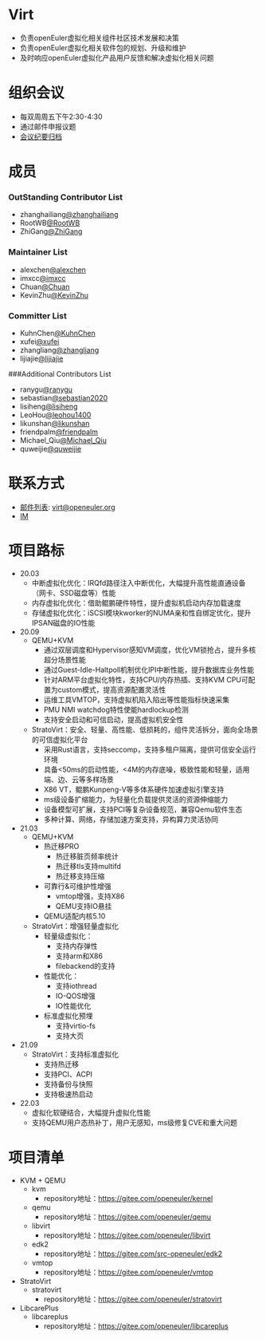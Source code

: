 # Virt

* 负责openEuler虚拟化相关组件社区技术发展和决策
* 负责openEuler虚拟化相关软件包的规划、升级和维护
* 及时响应openEuler虚拟化产品用户反馈和解决虚拟化相关问题


# 组织会议

- 每双周周五下午2:30-4:30
- 通过邮件申报议题
- [会议纪要归档](https://etherpad.openeuler.org/p/virt-meetings)


# 成员

### OutStanding Contributor List

- zhanghailiang[@zhanghailiang](https://gitee.com/zhanghailiang_lucky)
- RootWB[@RootWB](https://gitee.com/RootWB)
- ZhiGang[@ZhiGang](https://gitee.com/cellfaint)

### Maintainer List

- alexchen[@alexchen](https://gitee.com/zhendongchen)
- imxcc[@imxcc](https://gitee.com/imxcc)
- Chuan[@Chuan](https://gitee.com/Chuan-Zheng)
- KevinZhu[@KevinZhu](https://gitee.com/kevinzhu1)

### Committer List

- KuhnChen[@KuhnChen](https://gitee.com/kuhnchen18)
- xufei[@xufei](https://gitee.com/flyking001)
- zhangliang[@zhangliang](https://gitee.com/zhangliang5)
- lijiajie[@lijiajie](https://gitee.com/lijiajie128)

###Additional Contributors List

- ranygu[@ranygu](https://gitee.com/ranygu)
- sebastian[@sebastian2020](https://gitee.com/sebastian2020)
- lisiheng[@lisiheng](https://gitee.com/lisiheng)
- LeoHou[@leohou1400](https://gitee.com/leohou1400)
- likunshan[@likunshan](https://gitee.com/liksh)
- friendpalm[@friendpalm](https://gitee.com/friendpalm)
- Michael_Qiu[@Michael_Qiu](https://gitee.com/Michael_Qiu)
- quweijie[@quweijie](https://gitee.com/huayun-quweijie)

# 联系方式

- [邮件列表](https://mailweb.openeuler.org/postorius/lists/virt.openeuler.org/): virt@openeuler.org
- [IM](#openeuler-dev)


# 项目路标

- 20.03
    - 中断虚拟化优化：IRQfd路径注入中断优化，大幅提升高性能直通设备（网卡、SSD磁盘等）性能
    - 内存虚拟化优化：借助鲲鹏硬件特性，提升虚拟机启动内存加载速度
    - 存储虚拟化优化：iSCSI模块kworker的NUMA亲和性自绑定优化，提升IPSAN磁盘的IO性能
- 20.09
    - QEMU+KVM
        - 通过双层调度和Hypervisor感知VM调度，优化VM锁抢占，提升多核超分场景性能
        - 通过Guest-Idle-Haltpoll机制优化IPI中断性能，提升数据库业务性能
        - 针对ARM平台虚拟化特性，支持CPU/内存热插、支持KVM CPU可配置为custom模式，提高资源配置灵活性
        - 运维工具VMTOP，支持虚拟机陷入陷出等性能指标快速采集
        - PMU NMI watchdog特性使能hardlockup检测
        - 支持安全启动和可信启动，提高虚拟机安全性
    - StratoVirt：安全、轻量、高性能、低损耗的，组件灵活拆分，面向全场景的可信虚拟化平台
        - 采用Rust语言，支持seccomp，支持多租户隔离，提供可信安全运行环境
        - 具备<50ms的启动性能，<4M的内存底噪，极致性能和轻量，适用端、边、云等多样场景
        - X86 VT，鲲鹏Kunpeng-V等多体系硬件加速虚拟引擎支持
        - ms级设备扩缩能力，为轻量化负载提供灵活的资源伸缩能力
        - 设备模型可扩展，支持PCI等复杂设备规范，兼容Qemu软件生态
        - 多种计算、网络，存储加速方案支持，异构算力灵活协同
- 21.03
    - QEMU+KVM
        - 热迁移PRO
            - 热迁移脏页频率统计
            - 热迁移tls支持multifd
            - 热迁移支持压缩
        - 可靠行&可维护性增强
            - vmtop增强，支持X86
            - QEMU支持IO悬挂
        - QEMU适配内核5.10
    - StratoVirt：增强轻量虚拟化
        - 轻量级虚拟化：
            - 支持内存弹性
            - 支持arm和X86
            - filebackend的支持
        - 性能优化：
            - 支持iothread
            - IO-QOS增强
            - IO性能优化
        - 标准虚拟化预埋
            - 支持virtio-fs
            - 支持大页
- 21.09
    - StratoVirt：支持标准虚拟化
        - 支持热迁移
        - 支持PCI、ACPI
        - 支持备份与快照
        - 支持极速热启动
- 22.03
    - 虚拟化软硬结合，大幅提升虚拟化性能
    - 支持QEMU用户态热补丁，用户无感知，ms级修复CVE和重大问题


# 项目清单

- KVM + QEMU
    - kvm
        - repository地址：https://gitee.com/openeuler/kernel
    - qemu
        - repository地址：https://gitee.com/openeuler/qemu
    - libvirt
        - repository地址：https://gitee.com/openeuler/libvirt
    - edk2
        - repository地址：https://gitee.com/src-openeuler/edk2
    - vmtop
        - repository地址：https://gitee.com/openeuler/vmtop
- StratoVirt
    - stratovirt
        - repository地址：https://gitee.com/openeuler/stratovirt
- LibcarePlus
    - libcareplus
        - repository地址：https://gitee.com/openeuler/libcareplus
